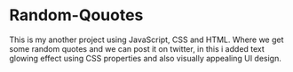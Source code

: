 # Random-Qouotes
This is my another project using JavaScript, CSS and HTML. Where we get some random quotes and we can post it on twitter, in this i added text glowing effect using CSS properties and also visually appealing UI design. 
